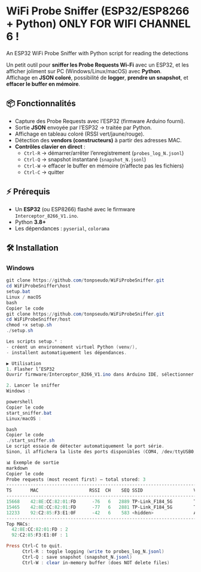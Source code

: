 # WiFi Probe Sniffer (ESP32/ESP8266 + Python)          ONLY FOR WIFI CHANNEL 6 !
An ESP32 WiFi Probe Sniffer with Python script for reading the detections

Un petit outil pour **sniffer les Probe Requests Wi-Fi** avec un ESP32, 
et les afficher joliment sur PC (Windows/Linux/macOS) avec **Python**.  
Affichage en **JSON coloré**, possibilité de **logger**, **prendre un snapshot**, et **effacer le buffer en mémoire**.

## 📦 Fonctionnalités

- Capture des Probe Requests avec l’ESP32 (firmware Arduino fourni).
- Sortie **JSON** envoyée par l’ESP32 → traitée par Python.
- Affichage en tableau coloré (RSSI vert/jaune/rouge).
- Détection des **vendors (constructeurs)** à partir des adresses MAC.
- **Contrôles clavier en direct** :
  - `Ctrl-R` → démarrer/arrêter l’enregistrement (`probes_log_N.jsonl`)
  - `Ctrl-Q` → snapshot instantané (`snapshot_N.jsonl`)
  - `Ctrl-W` → effacer le buffer en mémoire (n’affecte pas les fichiers)
  - `Ctrl-C` → quitter

## ⚡ Prérequis

- Un **ESP32** (ou ESP8266) flashé avec le firmware `Interceptor_8266_V1.ino`.
- Python **3.8+**
- Les dépendances : `pyserial`, `colorama`

## 🛠 Installation

### Windows
```powershell
git clone https://github.com/tonpseudo/WiFiProbeSniffer.git
cd WiFiProbeSniffer\host
setup.bat
Linux / macOS
bash
Copier le code
git clone https://github.com/tonpseudo/WiFiProbeSniffer.git
cd WiFiProbeSniffer/host
chmod +x setup.sh
./setup.sh

Les scripts setup.* :
- créent un environnement virtuel Python (venv/),
- installent automatiquement les dépendances.

▶️ Utilisation
1. Flasher l’ESP32
Ouvrir firmware/Interceptor_8266_V1.ino dans Arduino IDE, sélectionner la carte ESP32, et flasher.

2. Lancer le sniffer
Windows :

powershell
Copier le code
start_sniffer.bat
Linux/macOS :

bash
Copier le code
./start_sniffer.sh
Le script essaie de détecter automatiquement le port série.
Sinon, il affichera la liste des ports disponibles (COM4, /dev/ttyUSB0, etc.) et vous demandera de choisir.

📊 Exemple de sortie
markdown
Copier le code
Probe requests (most recent first) — total stored: 3
----------------------------------------------------------------------------------------------------
TS       MAC                   RSSI  CH    SEQ SSID                   VENDORS
----------------------------------------------------------------------------------------------------
15668    42:8E:CC:82:01:FD      -76   6   2889 TP-Link_F184_5G        TP-Link/Arcadyan, Microsoft
15465    42:8E:CC:82:01:FD      -77   6   2881 TP-Link_F184_5G        TP-Link/Arcadyan, Microsoft
12233    92:C2:85:F3:E1:0F      -42   6    583 <hidden>               Apple, Microsoft
----------------------------------------------------------------------------------------------------
Top MACs:
  42:8E:CC:82:01:FD : 2
  92:C2:85:F3:E1:0F : 1

Press Ctrl-C to quit.
      Ctrl-R : toggle logging (write to probes_log_N.jsonl)
      Ctrl-Q : save snapshot (snapshot_N.jsonl)
      Ctrl-W : clear in-memory buffer (does NOT delete files)

